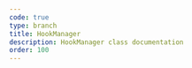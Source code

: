 ```yaml
---
code: true
type: branch
title: HookManager
description: HookManager class documentation
order: 100
---
```

